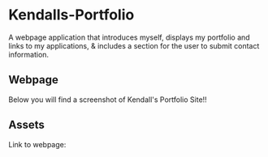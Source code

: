 # Kendalls-Portfolio

A webpage application that introduces myself, displays my portfolio and links to my applications, & includes a section for the user to submit contact information. 

## Webpage

Below you will find a screenshot of Kendall's Portfolio Site!!



## Assets

Link to webpage: 